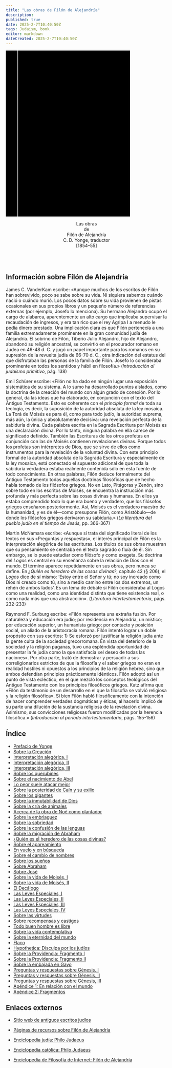 ```yaml
---
title: "Las obras de Filón de Alejandría"
description: 
published: true
date: 2025-2-7T10:40:50Z
tags: Judaism, book
editor: markdown
dateCreated: 2025-2-7T10:40:50Z
---
```


<div class="urantiapedia-book-front urantiapedia-book-judean">
<svg xmlns="http://www.w3.org/2000/svg" width="102.6mm" height="136.8mm" viewBox="0 0 102.6 136.8" version="1.1">
	<g transform="translate(-7,-5)">
		<rect width="9.6" height="136.8" x="7" y="5" />
		<rect width="96.9" height="136.8" x="17" y="5" />
		<text style="font-size:5px" x="61" y="22">Filón de Alejandría</text>
		<text style="font-size:9px" x="61" y="60">Las obras de</text>
		<text style="font-size:9px" x="61" y="70">Filón de Alejandría</text>
	</g>
</svg>
</div>

<p style="text-align:center;">
<span class="text-h3">Las obras</span><br>
de<br>
<span class="text-h5">Filón de Alejandría</span><br>
C. D. Yonge, traductor<br>
[1854–55]<br>
<br>
</p>

<br>

## Información sobre Filón de Alejandría

James C. VanderKam escribe: «Aunque muchos de los escritos de Filón han sobrevivido, poco se sabe sobre su vida. Ni siquiera sabemos cuándo nació o cuándo murió. Los pocos datos sobre su vida provienen de pistas ocasionales en sus propios libros y un pequeño número de referencias externas (por ejemplo, Josefo lo menciona). Su hermano Alejandro ocupó el cargo de alabarca, aparentemente un alto cargo que implicaba supervisar la recaudación de ingresos, y era tan rico que el rey Agripa I a menudo le pedía dinero prestado. Una implicación clara es que Filón pertenecía a una familia extremadamente prominente en la gran comunidad judía de Alejandría. El sobrino de Filón, Tiberio Julio Alejandro, hijo de Alejandro, abandonó su religión ancestral, se convirtió en el procurador romano en Judea en 46-48 d. C. y jugó un papel importante para los romanos en su supresión de la revuelta judía de 66-70 d. C., otra indicación del estatus del que disfrutaban las personas de la familia de Filón. Josefo lo consideraba prominente en todos los sentidos y hábil en filosofía.» (_Introducción al judaísmo primitivo_, pág. 138)

Emil Schürer escribe: «Filón no ha dado en ningún lugar una exposición sistemática de su sistema. A lo sumo ha desarrollado puntos aislados, como la doctrina de la creación del mundo con algún grado de conexión. Por lo general, da las ideas que ha elaborado, en conjunción con el texto del Antiguo Testamento. Esto es coherente con el _principio formal_ de toda su teología, es decir, la suposición de la autoridad absoluta de la ley mosaica. La Torá de Moisés es para él, como para todo judío, la autoridad suprema, más aún, la única y absolutamente decisiva: una revelación perfecta de la sabiduría divina. Cada palabra escrita en la Sagrada Escritura por Moisés es una declaración divina. Por lo tanto, ninguna palabra en ella carece de significado definido. También las Escrituras de los otros profetas en conjunción con las de Moisés contienen revelaciones divinas. Porque todos los profetas son intérpretes de Dios, que se sirve de ellos como instrumentos para la revelación de la voluntad divina. Con este principio formal de la autoridad absoluta de la Sagrada Escritura y especialmente de la ley mosaica, está conectado el supuesto adicional de que toda la sabiduría verdadera estaba realmente contenida sólo en esta fuente de todo conocimiento. En otras palabras, Filón deduce formalmente del Antiguo Testamento todas aquellas doctrinas filosóficas que de hecho había tomado de los filósofos griegos. No en Lato, Pitágoras y Zenón, sino sobre todo en los escritos de Moisés, se encuentra la instrucción más profunda y más perfecta sobre las cosas divinas y humanas. En ellos ya estaba comprendido todo lo que era bueno y verdadero, que los filósofos griegos enseñaron posteriormente. Así, Moisés es el verdadero maestro de la humanidad, y es de él—como presupone Filón, como Aristóbulo—de donde los filósofos griegos derivaron su sabiduría.» (_La literatura del pueblo judío en el tiempo de Jesús_, pp. 366-367)

Martin McNamara escribe: «Aunque sí trata del significado literal de los textos en sus «Preguntas y respuestas», el interés principal de Filón es la interpretación alegórica de las escrituras. Los títulos de sus obras muestran que su pensamiento se centraba en el texto sagrado o fluía de él. Sin embargo, se lo puede estudiar como filósofo y como exegeta. Su doctrina del _Logos_ es central en su enseñanza sobre la relación de Dios con el mundo. El término aparece repetidamente en sus obras, pero nunca se define. En _¿Quién es heredero de las cosas divinas?_, capítulo 42 (§ 206), el _Logos_ dice de sí mismo: ‘Estoy entre el Señor y tú; no soy increado como Dios ni creado como tú, sino a medio camino entre los dos extremos, un rehén de ambos lados’. Es un tema de debate si Filón consideraba al Logos como una realidad, como una identidad distinta que tiene existencia real, o como nada más que una abstracción». (_Literatura intertestamentaria_, págs. 232-233)

Raymond F. Surburg escribe: «Filón representa una extraña fusión. Por naturaleza y educación era judío; por residencia en Alejandría, un místico; por educación superior, un humanista griego; por contacto y posición social, un aliado de la aristocracia romana. Filón intentó lograr un doble propósito con sus escritos: 1) Se esforzó por justificar la religión judía ante la gente culta de la sociedad grecorromana. En vista del deterioro de la sociedad y la religión paganas, tuvo una espléndida oportunidad de presentar la fe judía como la que satisfacía «el deseo de todas las naciones». Por otra parte, trató de demostrar y persuadir a sus correligionarios estrictos de que la filosofía y el saber griegos no eran en realidad hostiles ni opuestos a los principios de la religión hebrea, sino que ambos defendían principios prácticamente idénticos. Filón adoptó así un punto de vista ecléctico, en el que mezcló los conceptos teológicos del Antiguo Testamento con los principios filosóficos griegos. Katz afirma que «Filón da testimonio de un desarrollo en el que la filosofía se volvió religiosa y la religión filosófica». Si bien Filón habló filosóficamente con la intención de hacer comprender verdades dogmáticas y éticas, al hacerlo implicó de su parte una dilución de la sustancia religiosa de la revelación divina. Asimismo, sus convicciones religiosas fueron modificadas por la herencia filosófica.» (_Introducción al período intertestamentario_, págs. 155-156)



## Índice

- [Prefacio de Yonge](/es/book/Judaism/The_Works_Philo_of_Alexandria/Yonges_Preface)
- [Sobre la Creación](/es/book/Judaism/The_Works_Philo_of_Alexandria/On_the_Creation)
- [Interpretación alegórica, I](/es/book/Judaism/The_Works_Philo_of_Alexandria/Allegorical_Interpretation_I)
- [Interpretación alegórica, II](/es/book/Judaism/The_Works_Philo_of_Alexandria/Allegorical_Interpretation_II)
- [Interpretación alegórica, III](/es/book/Judaism/The_Works_Philo_of_Alexandria/Allegorical_Interpretation_III)
- [Sobre los querubines](/es/book/Judaism/The_Works_Philo_of_Alexandria/On_the_Cherubim)
- [Sobre el nacimiento de Abel](/es/book/Judaism/The_Works_Philo_of_Alexandria/On_the_Birth_of_Abel)
- [Lo peor suele atacar mejor](/es/book/Judaism/The_Works_Philo_of_Alexandria/Worse_is_Wont_to_Attack_Better)
- [Sobre la posteridad de Caín y su exilio](/es/book/Judaism/The_Works_Philo_of_Alexandria/On_the_Posterity_of_Cain_and_His_Exile)
- [Sobre los gigantes](/es/book/Judaism/The_Works_Philo_of_Alexandria/On_the_Giants)
- [Sobre la inmutabilidad de Dios](/es/book/Judaism/The_Works_Philo_of_Alexandria/On_the_Unchangableness_of_God)
- [Sobre la cría de animales](/es/book/Judaism/The_Works_Philo_of_Alexandria/On_Husbandry)
- [Acerca de la obra de Noé como plantador](/es/book/Judaism/The_Works_Philo_of_Alexandria/Concerning_Noahs_Work_as_a_Planter)
- [Sobre la embriaguez](/es/book/Judaism/The_Works_Philo_of_Alexandria/On_Drunkenness)
- [Sobre la sobriedad](/es/book/Judaism/The_Works_Philo_of_Alexandria/On_Sobriety)
- [Sobre la confusión de las lenguas](/es/book/Judaism/The_Works_Philo_of_Alexandria/On_the_Confusion_of_Tongues)
- [Sobre la migración de Abraham](/es/book/Judaism/The_Works_Philo_of_Alexandria/On_the_Migration_of_Abraham)
- [¿Quién es el heredero de las cosas divinas?](/es/book/Judaism/The_Works_Philo_of_Alexandria/Who_is_the_Heir_of_Divine_Things)
- [Sobre el apareamiento](/es/book/Judaism/The_Works_Philo_of_Alexandria/On_Mating)
- [En vuelo y en búsqueda](/es/book/Judaism/The_Works_Philo_of_Alexandria/On_Flight_and_Finding)
- [Sobre el cambio de nombres](/es/book/Judaism/The_Works_Philo_of_Alexandria/On_the_Change_of_Names)
- [Sobre los sueños](/es/book/Judaism/The_Works_Philo_of_Alexandria/On_Dreams)
- [Sobre Abraham](/es/book/Judaism/The_Works_Philo_of_Alexandria/On_Abraham)
- [Sobre José](/es/book/Judaism/The_Works_Philo_of_Alexandria/On_Joseph)
- [Sobre la vida de Moisés, I](/es/book/Judaism/The_Works_Philo_of_Alexandria/On_the_Life_of_Moses_I)
- [Sobre la vida de Moisés, II](/es/book/Judaism/The_Works_Philo_of_Alexandria/On_the_Life_of_Moses_II)
- [El Decálogo](/es/book/Judaism/The_Works_Philo_of_Alexandria/The_Decalogue)
- [Las Leyes Especiales, I](/es/book/Judaism/The_Works_Philo_of_Alexandria/The_Special_Laws_I)
- [Las Leyes Especiales, II](/es/book/Judaism/The_Works_Philo_of_Alexandria/The_Special_Laws_II)
- [Las Leyes Especiales, III](/es/book/Judaism/The_Works_Philo_of_Alexandria/The_Special_Laws_III)
- [Las Leyes Especiales, IV](/es/book/Judaism/The_Works_Philo_of_Alexandria/The_Special_Laws_IV)
- [Sobre las virtudes](/es/book/Judaism/The_Works_Philo_of_Alexandria/On_the_Virtues)
- [Sobre recompensas y castigos](/es/book/Judaism/The_Works_Philo_of_Alexandria/On_Rewards_and_Punishments)
- [Todo buen hombre es libre](/es/book/Judaism/The_Works_Philo_of_Alexandria/Every_Good_Man_is_Free)
- [Sobre la vida contemplativa](/es/book/Judaism/The_Works_Philo_of_Alexandria/On_the_Contemplative_Life)
- [Sobre la eternidad del mundo](/es/book/Judaism/The_Works_Philo_of_Alexandria/On_the_Eternity_of_the_World)
- [Flaco](/es/book/Judaism/The_Works_Philo_of_Alexandria/Flaccus)
- [Hypothetica: Disculpa por los judíos](/es/book/Judaism/The_Works_Philo_of_Alexandria/Hypothetica_Apology_for_the_Jews)
- [Sobre la Providencia: Fragmento I](/es/book/Judaism/The_Works_Philo_of_Alexandria/On_Providence_Fragment_I)
- [Sobre la Providencia: Fragmento II](/es/book/Judaism/The_Works_Philo_of_Alexandria/On_Providence_Fragment_II)
- [Sobre la embajada en Gayo](/es/book/Judaism/The_Works_Philo_of_Alexandria/On_the_Embassy_to_Gaius)
- [Preguntas y respuestas sobre Génesis, I](/es/book/Judaism/The_Works_Philo_of_Alexandria/Questions_and_Answers_on_Genesis_I)
- [Preguntas y respuestas sobre Génesis, II](/es/book/Judaism/The_Works_Philo_of_Alexandria/Questions_and_Answers_on_Genesis_II)
- [Preguntas y respuestas sobre Génesis, III](/es/book/Judaism/The_Works_Philo_of_Alexandria/Questions_and_Answers_on_Genesis_III)
- [Apéndice 1: En relación con el mundo](/es/book/Judaism/The_Works_Philo_of_Alexandria/Appendix_1_Concerning_the_World)
- [Apéndice 2: Fragmentos](/es/book/Judaism/The_Works_Philo_of_Alexandria/Appendix_2_Fragments)

## Enlaces externos

- [Sitio web de antiguos escritos judíos](https://www.earlyjewishwritings.com/philo.html)

- [Páginas de recursos sobre Filón de Alejandría](http://www.torreys.org/bible/philopag.html)

- [Enciclopedia judía: Philo Judaeus](http://www.jewishencyclopedia.com/view.jsp?artid=281&letter=P)

- [Enciclopedia católica: Philo Judaeus](http://www.newadvent.org/cathen/12023a.htm)

- [Enciclopedia de Filosofía de Internet: Filón de Alejandría](http://www.utm.edu/research/iep/p/philo.htm)
